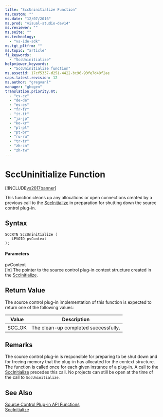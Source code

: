 ```yaml
---
title: "SccUninitialize Function"
ms.custom: ""
ms.date: "12/07/2016"
ms.prod: "visual-studio-dev14"
ms.reviewer: ""
ms.suite: ""
ms.technology: 
  - "vs-ide-sdk"
ms.tgt_pltfrm: ""
ms.topic: "article"
f1_keywords: 
  - "SccUninitialize"
helpviewer_keywords: 
  - "SccUninitialize function"
ms.assetid: 17cf5337-d251-4422-bc96-93fe7d48f2ae
caps.latest.revision: 12
ms.author: "gregvanl"
manager: "ghogen"
translation.priority.mt: 
  - "cs-cz"
  - "de-de"
  - "es-es"
  - "fr-fr"
  - "it-it"
  - "ja-jp"
  - "ko-kr"
  - "pl-pl"
  - "pt-br"
  - "ru-ru"
  - "tr-tr"
  - "zh-cn"
  - "zh-tw"
---
```

# SccUninitialize Function
[!INCLUDE[vs2017banner](../code-quality/includes/vs2017banner.md)]

This function cleans up any allocations or open connections created by a previous call to the [SccInitialize](../extensibility/sccinitialize-function.md) in preparation for shutting down the source control plug-in.  
  
## Syntax  
  
```cpp#  
SCCRTN SccUninitialize (  
   LPVOID pvContext  
);  
```  
  
#### Parameters  
 pvContext  
 [in] The pointer to the source control plug-in context structure created in the [SccInitialize](../extensibility/sccinitialize-function.md).  
  
## Return Value  
 The source control plug-in implementation of this function is expected to return one of the following values:  
  
|Value|Description|  
|-----------|-----------------|  
|SCC_OK|The clean-up completed successfully.|  
  
## Remarks  
 The source control plug-in is responsible for preparing to be shut down and for freeing memory that the plug-in has allocated for the context structure. The function is called once for each given instance of a plug-in. A call to the [SccInitialize](../extensibility/sccinitialize-function.md) precedes this call. No projects can still be open at the time of the call to `SccUninitialize`.  
  
## See Also  
 [Source Control Plug-in API Functions](../extensibility/source-control-plug-in-api-functions.md)   
 [SccInitialize](../extensibility/sccinitialize-function.md)